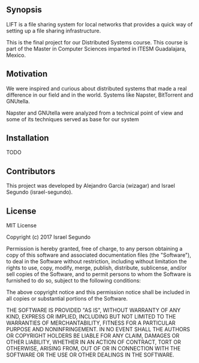 ## Synopsis

LIFT is a file sharing system for local networks that provides a quick way of setting up a file sharing infrastructure.

This is the final project for our Distributed Systems course. This course is 
part of the Master in Computer Sciences imparted in ITESM Guadalajara, Mexico.

## Motivation

We were inspired and curious about distributed systems that made a real difference in our field and in the world. Systems like Napster, BitTorrent and GNUtella.

Napster and GNUtella were analyzed from a technical point of view and some of its techniques served as base for our system

## Installation

TODO

## Contributors

This project was developed by Alejandro Garcia (wizagar) and Israel Segundo (israel-segundo).

## License

MIT License

Copyright (c) 2017 Israel Segundo

Permission is hereby granted, free of charge, to any person obtaining a copy
of this software and associated documentation files (the "Software"), to deal
in the Software without restriction, including without limitation the rights
to use, copy, modify, merge, publish, distribute, sublicense, and/or sell
copies of the Software, and to permit persons to whom the Software is
furnished to do so, subject to the following conditions:

The above copyright notice and this permission notice shall be included in all
copies or substantial portions of the Software.

THE SOFTWARE IS PROVIDED "AS IS", WITHOUT WARRANTY OF ANY KIND, EXPRESS OR
IMPLIED, INCLUDING BUT NOT LIMITED TO THE WARRANTIES OF MERCHANTABILITY,
FITNESS FOR A PARTICULAR PURPOSE AND NONINFRINGEMENT. IN NO EVENT SHALL THE
AUTHORS OR COPYRIGHT HOLDERS BE LIABLE FOR ANY CLAIM, DAMAGES OR OTHER
LIABILITY, WHETHER IN AN ACTION OF CONTRACT, TORT OR OTHERWISE, ARISING FROM,
OUT OF OR IN CONNECTION WITH THE SOFTWARE OR THE USE OR OTHER DEALINGS IN THE
SOFTWARE.